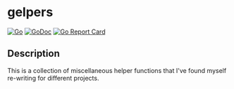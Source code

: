 # gelpers

[![Go](https://github.com/ecshreve/gelpers/workflows/Go/badge.svg?branch=master)](https://github.com/ecshreve/gelpers/actions)
[![GoDoc](https://godoc.org/github.com/ecshreve/gelpers?status.svg)](https://godoc.org/github.com/ecshreve/gelpers)
[![Go Report Card](https://goreportcard.com/badge/github.com/ecshreve/gelpers)](https://goreportcard.com/report/github.com/ecshreve/gelpers)

## Description

This is a collection of miscellaneous helper functions that I've found myself re-writing for different projects.
